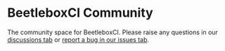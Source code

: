 # BeetleboxCI Community
The community space for BeetleboxCI. Please raise any questions in our [discussions tab](https://github.com/beetleboxorg/BeetleboxCI-Community/discussions) or [report a bug in our issues tab](https://github.com/beetleboxorg/BeetleboxCI-Community/issues).
